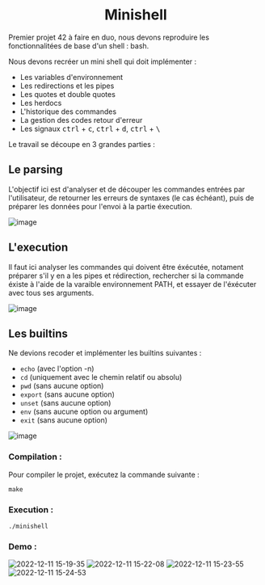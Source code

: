 <h1 align="center">Minishell</h1>

Premier projet 42 à faire en duo, nous devons reproduire les fonctionnalitées de base d'un shell : bash.

Nous devons recréer un mini shell qui doit implémenter :

- Les variables d'environnement
- Les redirections et les pipes
- Les quotes et double quotes
- Les herdocs
- L'historique des commandes
- La gestion des codes retour d'erreur
- Les signaux <kbd>ctrl</kbd> +  <kbd>c</kbd>, <kbd>ctrl</kbd> +  <kbd>d</kbd>, <kbd>ctrl</kbd> + <kbd> \ </kbd>

Le travail se découpe en 3 grandes parties :

<h2 align="left">Le parsing</h2>

L'objectif ici est d'analyser et de découper les commandes entrées par l'utilisateur, de retourner les erreurs de syntaxes (le cas échéant), puis de préparer les données pour l'envoi à la partie éxecution.

![image](https://user-images.githubusercontent.com/49345674/206907247-f69ff28b-985c-491d-8184-ef4147d0613e.png)

<h2 align="left">L'execution</h2>

Il faut ici analyser les commandes qui doivent être éxécutée, notament préparer s'il y en a les pipes et rédirection, rechercher si la commande éxiste à l'aide de la varaible environnement PATH, et essayer de l'éxécuter avec tous ses arguments.

![image](https://user-images.githubusercontent.com/49345674/206907622-7ede78d7-da42-45f6-a979-8b0cc2317abd.png)

<h2 align="left">Les builtins</h2>
Ne devions recoder et implémenter les builtins suivantes :

- `echo` (avec l'option -n)
- `cd` (uniquement avec le chemin relatif ou absolu)
- `pwd` (sans aucune option)
- `export` (sans aucune option)
- `unset` (sans aucune option)
- `env` (sans aucune option ou argument)
- `exit` (sans aucune option)

![image](https://user-images.githubusercontent.com/49345674/206907930-77516d62-a503-4b16-907a-bb24a1795170.png)

### Compilation :

Pour compiler le projet, exécutez la commande suivante :

```
make
```

### Execution :

```
./minishell
```

### Demo :
![2022-12-11 15-19-35](https://user-images.githubusercontent.com/49345674/206909462-cfa7ed08-981c-4f39-a496-68a0df8d9ab6.gif)
![2022-12-11 15-22-08](https://user-images.githubusercontent.com/49345674/206909465-0c02661d-37f7-4fd6-90cc-414989a21884.gif)
![2022-12-11 15-23-55](https://user-images.githubusercontent.com/49345674/206909467-bba10126-ac87-495b-922f-3620ac340088.gif)
![2022-12-11 15-24-53](https://user-images.githubusercontent.com/49345674/206909470-756fba27-5177-4dae-93c2-4eba883c8695.gif)


